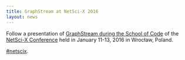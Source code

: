```yaml
---
title: GraphStream at NetSci-X 2016
layout: news
---
```


Follow a presentation of [GraphStream during the School of Code](http://engine.pwr.edu.pl/schoolofcode/2015/10/17/85/) of the [NetSci-X Conference](http://netsci-x.net/) held in January 11-13, 2016 in Wrocław, Poland.

[#netscix](https://twitter.com/search?q=%23netscix).
